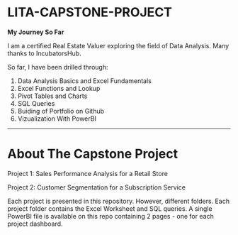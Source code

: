 # LITA-CAPSTONE-PROJECT

**My Journey So Far**

I am a certified Real Estate Valuer exploring the field of Data Analysis. Many thanks to IncubatorsHub.

So far, I have been drilled through:
1. Data Analysis Basics and Excel Fundamentals
2. Excel Functions and Lookup
3. Pivot Tables and Charts
4. SQL Queries
5. Buiding of Portfolio on Github
6. Vizualization With PowerBI

***

# About The Capstone Project


Project 1: Sales Performance Analysis for a Retail Store

Project 2: Customer Segmentation for a Subscription Service

Each project is presented in this repository. However, different folders. Each project folder contains the Excel Worksheet and SQL queries.
 A single PowerBI file is available on this repo containing 2 pages - one for each project dashboard.
 
